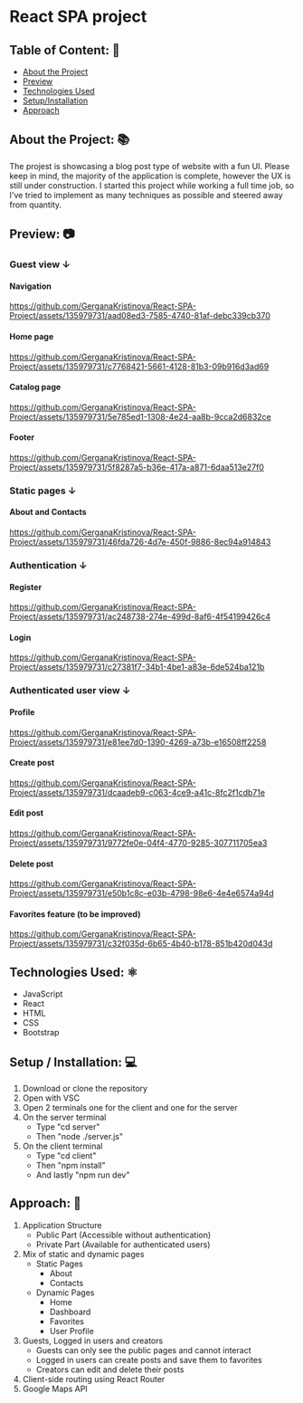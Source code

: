 # React SPA project

## Table of Content: 📑
* [About the Project](#about-the-project-)
* [Preview](#preview-)
* [Technologies Used](#technologies-used-%EF%B8%8F)
* [Setup/Installation](#setup--installation-)
* [Approach](#approach-)

## About the Project: 📚
The projest is showcasing a blog post type of website with a fun UI. Please keep in mind, the majority of the application is complete, however the UX is still under construction. I started this project while working a full time job, so I've tried to implement as many techniques as possible and steered away from quantity. 

## Preview: 📷
### Guest view ↓
#### Navigation 

https://github.com/GerganaKristinova/React-SPA-Project/assets/135979731/aad08ed3-7585-4740-81af-debc339cb370

#### Home page

https://github.com/GerganaKristinova/React-SPA-Project/assets/135979731/c7768421-5661-4128-81b3-09b916d3ad69

#### Catalog page

https://github.com/GerganaKristinova/React-SPA-Project/assets/135979731/5e785ed1-1308-4e24-aa8b-9cca2d6832ce

#### Footer

https://github.com/GerganaKristinova/React-SPA-Project/assets/135979731/5f8287a5-b36e-417a-a871-6daa513e27f0

### Static pages ↓

#### About and Contacts

https://github.com/GerganaKristinova/React-SPA-Project/assets/135979731/46fda726-4d7e-450f-9886-8ec94a914843

### Authentication ↓

#### Register

https://github.com/GerganaKristinova/React-SPA-Project/assets/135979731/ac248738-274e-499d-8af6-4f54199426c4

#### Login

https://github.com/GerganaKristinova/React-SPA-Project/assets/135979731/c27381f7-34b1-4be1-a83e-6de524ba121b

### Authenticated user view ↓

#### Profile

https://github.com/GerganaKristinova/React-SPA-Project/assets/135979731/e81ee7d0-1390-4269-a73b-e16508ff2258

#### Create post

https://github.com/GerganaKristinova/React-SPA-Project/assets/135979731/dcaadeb9-c063-4ce9-a41c-8fc2f1cdb71e

#### Edit post

https://github.com/GerganaKristinova/React-SPA-Project/assets/135979731/9772fe0e-04f4-4770-9285-307711705ea3

#### Delete post

https://github.com/GerganaKristinova/React-SPA-Project/assets/135979731/e50b1c8c-e03b-4798-98e6-4e4e6574a94d

#### Favorites feature (to be improved)

https://github.com/GerganaKristinova/React-SPA-Project/assets/135979731/c32f035d-6b65-4b40-b178-851b420d043d

## Technologies Used: ⚛️
* JavaScript
* React
* HTML
* CSS
* Bootstrap

## Setup / Installation: 💻
1. Download or clone the repository
2. Open with VSC 
3. Open 2 terminals one for the client and one for the server
4. On the server terminal
    * Type "cd server"
    * Then "node ./server.js"
5. On the client terminal
    * Type "cd client"
    * Then "npm install"
    * And lastly "npm run dev"

## Approach: 🚶
1. Application Structure
   * Public Part (Accessible without authentication)
   * Private Part (Available for authenticated users)
2. Mix of static and dynamic pages
   * Static Pages
      * About
      * Contacts
   * Dynamic Pages            
      * Home
      * Dashboard
      * Favorites
      * User Profile
4. Guests, Logged in users and creators
   * Guests can only see the public pages and cannot interact
   * Logged in users can create posts and save them to favorites
   * Creators can edit and delete their posts
5. Client-side routing using React Router
6. Google Maps API
    


